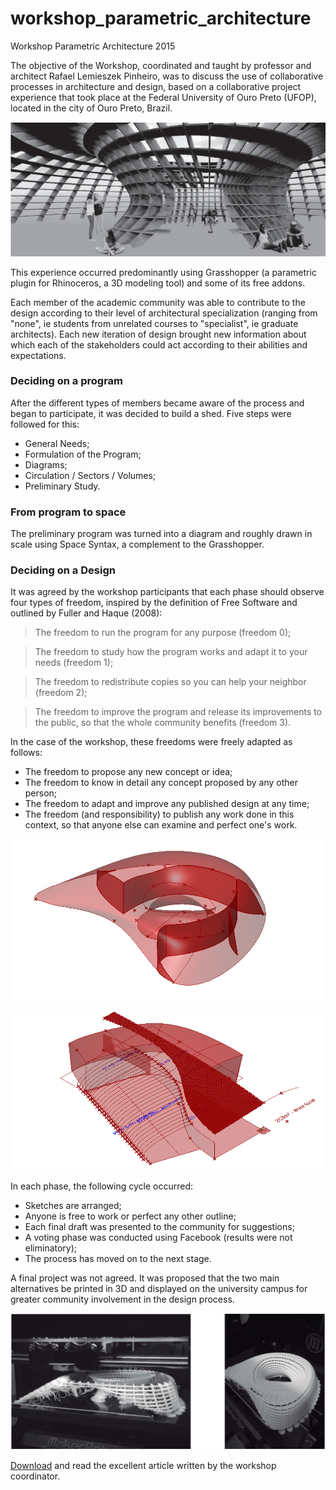 # workshop_parametric_architecture
Workshop Parametric Architecture 2015

The objective of the Workshop, coordinated and taught by professor and architect Rafael Lemieszek Pinheiro, was to discuss the use of collaborative processes in architecture and design, based on a collaborative project experience that took place at the Federal University of Ouro Preto (UFOP), located in the city of Ouro Preto, Brazil.

![](images/mushroom.jpg)

This experience occurred predominantly using Grasshopper (a parametric plugin for Rhinoceros, a 3D modeling tool) and some of its free addons.

Each member of the academic community was able to contribute to the design according to their level of architectural specialization (ranging from "none", ie students from unrelated courses to "specialist", ie graduate architects).
Each new iteration of design brought new information about which each of the stakeholders could act according to their abilities and expectations.

### Deciding on a program

After the different types of members became aware of the process and began to participate, it was decided to build a shed. Five steps were followed for this:

 - General Needs;
 - Formulation of the Program;
 - Diagrams;
 - Circulation / Sectors / Volumes; 
 - Preliminary Study.
 
### From program to space

The preliminary program was turned into a diagram and roughly drawn in scale using Space Syntax, a complement to the Grasshopper.

### Deciding on a Design

It was agreed by the workshop participants that each phase should observe four types of freedom, inspired by the definition of Free Software and outlined by Fuller and Haque (2008):

> The freedom to run the program for any purpose (freedom 0);

> The freedom to study how the program works and adapt it to your needs (freedom 1);

> The freedom to redistribute copies so you can help your neighbor (freedom 2);

> The freedom to improve the program and release its improvements to the public, so that the whole community benefits (freedom 3).


In the case of the workshop, these freedoms were freely adapted as follows:

 - The freedom to propose any new concept or idea;
 - The freedom to know in detail any concept proposed by any other person;
 - The freedom to adapt and improve any published design at any time;
 - The freedom (and responsibility) to publish any work done in this context, so that anyone else can examine and perfect one's work.

![](images/mushroom02.jpg)

![](images/shedTwo.jpg)

In each phase, the following cycle occurred:

 - Sketches are arranged;
 - Anyone is free to work or perfect any other outline;
 - Each final draft was presented to the community for suggestions;
 - A voting phase was conducted using Facebook (results were not eliminatory);
 - The process has moved on to the next stage.

A final project was not agreed. It was proposed that the two main alternatives be printed in 3D and displayed on the university campus for greater community involvement in the design process.

![](images/3D_p.jpg)

[Download](https://www.proceedings.blucher.com.br/article-details/collaborative-design-squared-creating-together-the-tools-for-working-together-27694) and read the excellent article written by the workshop coordinator.

